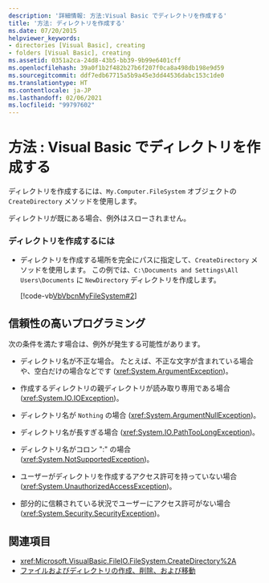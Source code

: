 ```yaml
---
description: '詳細情報: 方法:Visual Basic でディレクトリを作成する'
title: '方法: ディレクトリを作成する'
ms.date: 07/20/2015
helpviewer_keywords:
- directories [Visual Basic], creating
- folders [Visual Basic], creating
ms.assetid: 0351a2ca-24d8-43b5-bb39-9b99e6401cff
ms.openlocfilehash: 39a0f1b2f482b27b6f207f0ca8a498db198e9d59
ms.sourcegitcommit: ddf7edb67715a5b9a45e3dd44536dabc153c1de0
ms.translationtype: HT
ms.contentlocale: ja-JP
ms.lasthandoff: 02/06/2021
ms.locfileid: "99797602"
---
```

# <a name="how-to-create-a-directory-in-visual-basic"></a>方法 : Visual Basic でディレクトリを作成する

ディレクトリを作成するには、`My.Computer.FileSystem` オブジェクトの `CreateDirectory` メソッドを使用します。  
  
 ディレクトリが既にある場合、例外はスローされません。  
  
### <a name="to-create-a-directory"></a>ディレクトリを作成するには  
  
- ディレクトリを作成する場所を完全にパスに指定して、`CreateDirectory` メソッドを使用します。 この例では、`C:\Documents and Settings\All Users\Documents` に `NewDirectory` ディレクトリを作成します。  
  
     [!code-vb[VbVbcnMyFileSystem#2](~/samples/snippets/visualbasic/VS_Snippets_VBCSharp/VbVbcnMyFileSystem/VB/Class1.vb#2)]  
  
## <a name="robust-programming"></a>信頼性の高いプログラミング  

 次の条件を満たす場合は、例外が発生する可能性があります。  
  
- ディレクトリ名が不正な場合。 たとえば、不正な文字が含まれている場合や、空白だけの場合などです (<xref:System.ArgumentException>)。  
  
- 作成するディレクトリの親ディレクトリが読み取り専用である場合 (<xref:System.IO.IOException>)。  
  
- ディレクトリ名が `Nothing` の場合 (<xref:System.ArgumentNullException>)｡  
  
- ディレクトリ名が長すぎる場合 (<xref:System.IO.PathTooLongException>)｡  
  
- ディレクトリ名がコロン ":" の場合 (<xref:System.NotSupportedException>)｡  
  
- ユーザーがディレクトリを作成するアクセス許可を持っていない場合 (<xref:System.UnauthorizedAccessException>)。  
  
- 部分的に信頼されている状況でユーザーにアクセス許可がない場合 (<xref:System.Security.SecurityException>)。  
  
## <a name="see-also"></a>関連項目

- <xref:Microsoft.VisualBasic.FileIO.FileSystem.CreateDirectory%2A>
- [ファイルおよびディレクトリの作成、削除、および移動](creating-deleting-and-moving-files-and-directories.md)
